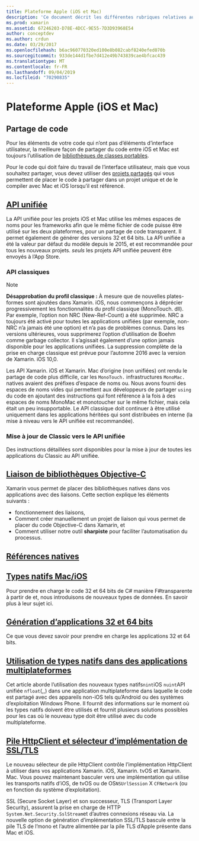```yaml
---
title: Plateforme Apple (iOS et Mac)
description: 'Ce document décrit les différentes rubriques relatives au développement Xamarin. iOS et Xamarin. Mac : le partage de code, le API unifiée, la liaison de bibliothèques objective-C, les références natives, les types natifs, et bien plus encore.'
ms.prod: xamarin
ms.assetid: 67246203-D78E-4DCC-9E55-7D3D93968E54
author: conceptdev
ms.author: crdun
ms.date: 03/29/2017
ms.openlocfilehash: b6ac960770320ed100e8b082cabf8240efed070b
ms.sourcegitcommit: 933de144d1fbe7d412e49b743839cae4bfcac439
ms.translationtype: MT
ms.contentlocale: fr-FR
ms.lasthandoff: 09/04/2019
ms.locfileid: "70290835"
---
```

# <a name="apple-platform-ios-and-mac"></a>Plateforme Apple (iOS et Mac)

## <a name="code-sharing"></a>Partage de code

Pour les éléments de votre code qui n’ont pas d’éléments d’interface utilisateur, la meilleure façon de partager du code entre iOS et Mac est toujours l’utilisation de [bibliothèques de classes portables](~/cross-platform/app-fundamentals/pcl.md).

Pour le code qui doit faire du travail de l’interface utilisateur, mais que vous souhaitez partager, vous devez utiliser des [projets partagés](~/cross-platform/app-fundamentals/shared-projects.md) qui vous permettent de placer le code à partager dans un projet unique et de le compiler avec Mac et iOS lorsqu’il est référencé.

## <a name="unified-apiunifiedindexmd"></a>[API unifiée](unified/index.md)

La API unifiée pour les projets iOS et Mac utilise les mêmes espaces de noms pour les frameworks afin que le même fichier de code puisse être utilisé sur les deux plateformes, pour un partage de code transparent. Il permet également de générer des versions 32 et 64 bits. La API unifiée a été la valeur par défaut du modèle depuis le 2015, et est recommandée pour tous les nouveaux projets. *seuls* les projets API unifiée peuvent être envoyés à l’App Store.

### <a name="classic-apis"></a>API classiques

> [!NOTE]
> **Désapprobation du profil classique :** À mesure que de nouvelles plates-formes sont ajoutées dans Xamarin. iOS, nous commençons à déprécier progressivement les fonctionnalités du profil classique (MonoTouch. dll). Par exemple, l’option non NRC (New-Ref-Count) a été supprimée. NRC a toujours été activé pour toutes les applications unifiées (par exemple, non-NRC n’a jamais été une option) et n’a pas de problèmes connus. Dans les versions ultérieures, vous supprimerez l’option d’utilisation de Boehm comme garbage collector. Il s’agissait également d’une option jamais disponible pour les applications unifiées. La suppression complète de la prise en charge classique est prévue pour l’automne 2016 avec la version de Xamarin. iOS 10,0.

Les API Xamarin. iOS et Xamarin. Mac d’origine (non unifiées) ont rendu le partage de code plus difficile, car les `MonoTouch.` infrastructures `MonoMac.` natives avaient des préfixes d’espace de noms ou.  Nous avons fourni des espaces de noms vides qui permettent aux développeurs de partager `using` du code en ajoutant des instructions qui font référence à la fois à des espaces de noms MonoMac et monotoucher sur le même fichier, mais cela était un peu insupportable. Le API classique doit continuer à être utilisé uniquement dans les applications héritées qui sont distribuées en interne (la mise à niveau vers le API unifiée est recommandée).


### <a name="updating-from-classic-to-the-unified-api"></a>Mise à jour de Classic vers le API unifiée

Des instructions détaillées sont disponibles pour la mise à jour de toutes les applications du Classic au API unifiée.

## <a name="binding-objective-c-librariesbindingindexmd"></a>[Liaison de bibliothèques Objective-C](binding/index.md)

Xamarin vous permet de placer des bibliothèques natives dans vos applications avec des liaisons. Cette section explique les éléments suivants :

- fonctionnement des liaisons,
- Comment créer manuellement un projet de liaison qui vous permet de placer du code Objective-C dans Xamarin, et
- Comment utiliser notre outil **sharpiste** pour faciliter l’automatisation du processus.

## <a name="native-referencesnative-referencesmd"></a>[Références natives](native-references.md)

## <a name="macios-native-typesnativetypesmd"></a>[Types natifs Mac/iOS](nativetypes.md)

Pour prendre en charge le code 32 et 64 bits de C# manière F#transparente à partir de et, nous introduisons de nouveaux types de données.   En savoir plus à leur sujet ici.

## <a name="building-32-and-64-bit-apps32-and-64indexmd"></a>[Génération d’applications 32 et 64 bits](32-and-64/index.md)

Ce que vous devez savoir pour prendre en charge les applications 32 et 64 bits.

## <a name="working-with-native-types-in-cross-platform-appsnative-types-cross-platformmd"></a>[Utilisation de types natifs dans des applications multiplateformes](native-types-cross-platform.md)

Cet article aborde l’utilisation des nouveaux types natifs`nint`iOS `nuint`API unifiée `nfloat`(,,) dans une application multiplateforme dans laquelle le code est partagé avec des appareils non-iOS tels qu’Android ou des systèmes d’exploitation Windows Phone.
Il fournit des informations sur le moment où les types natifs doivent être utilisés et fournit plusieurs solutions possibles pour les cas où le nouveau type doit être utilisé avec du code multiplateforme.

## <a name="httpclient-stack-and-ssltls-implementation-selectorhttp-stackmd"></a>[Pile HttpClient et sélecteur d’implémentation de SSL/TLS](http-stack.md)

Le nouveau sélecteur de pile HttpClient contrôle l’implémentation HttpClient à utiliser dans vos applications Xamarin. iOS, Xamarin. tvOS et Xamarin. Mac. Vous pouvez maintenant basculer vers une implémentation qui utilise les transports natifs d’iOS, de tvOS ou de OS`NSUrlSession` X `CFNetwork` (ou en fonction du système d’exploitation).

SSL (Secure Socket Layer) et son successeur, TLS (Transport Layer Security), assurent la prise en charge de HTTP `System.Net.Security.SslStream`et d’autres connexions réseau via. La nouvelle option de génération d’implémentation SSL/TLS bascule entre la pile TLS de l’mono et l’autre alimentée par la pile TLS d’Apple présente dans Mac et iOS.
